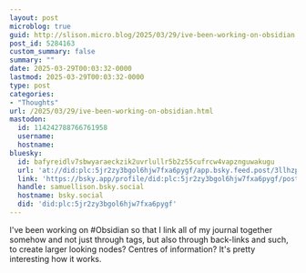 ```yaml
---
layout: post
microblog: true
guid: http://slison.micro.blog/2025/03/29/ive-been-working-on-obsidian.html
post_id: 5284163
custom_summary: false
summary: ""
date: 2025-03-29T00:03:32-0000
lastmod: 2025-03-29T00:03:32-0000
type: post
categories:
- "Thoughts"
url: /2025/03/29/ive-been-working-on-obsidian.html
mastodon:
  id: 114242788766761958
  username: 
  hostname: 
bluesky:
  id: bafyreidlv7sbwyaraeckzik2uvrlullr5b2z55cufrcw4vapznguwakugu
  url: 'at://did:plc:5jr2zy3bgol6hjw7fxa6pygf/app.bsky.feed.post/3llhzpngjgw26'
  link: 'https://bsky.app/profile/did:plc:5jr2zy3bgol6hjw7fxa6pygf/post/3llhzpngjgw26'
  handle: samuellison.bsky.social
  hostname: bsky.social
  did: 'did:plc:5jr2zy3bgol6hjw7fxa6pygf'
---
```

I've been working on #Obsidian so that I link all of my journal together somehow and not just through tags, but also through back-links and such, to create larger looking nodes? Centres of information? It's pretty interesting how it works.
